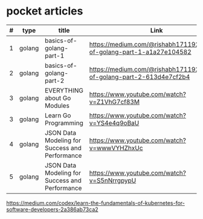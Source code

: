 # pocket articles

| #  | type | title |Link |Status |
| -- | ---- |------ |---- |------ |
| 1  | golang | basics-of-golang-part-1  | https://medium.com/@rishabh171192/basics-of-golang-part-1-a1a27e104582 | NOT STARTED
| 2  | golang | basics-of-golang-part-2  | https://medium.com/@rishabh171192/basics-of-golang-part-2-613d4e7cf2b4 | NOT STARTED
| 3  | golang | EVERYTHING about Go Modules  | https://www.youtube.com/watch?v=Z1VhG7cf83M | NOT STARTED
| 3  | golang | Learn Go Programming  | https://www.youtube.com/watch?v=YS4e4q9oBaU | NOT STARTED
| 4  | golang | JSON Data Modeling for Success and Performance  | https://www.youtube.com/watch?v=wwwVYHZhxUc | NOT STARTED
| 5  | golang | JSON Data Modeling for Success and Performance  | https://www.youtube.com/watch?v=S5nNrrgpypU | NOT STARTED

https://medium.com/codex/learn-the-fundamentals-of-kubernetes-for-software-developers-2a386ab73ca2
